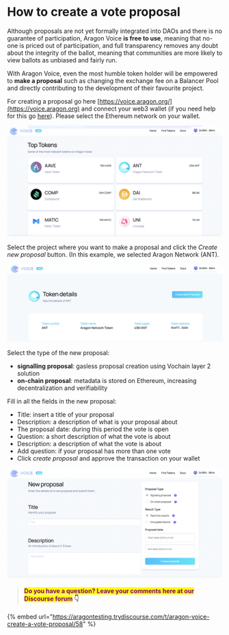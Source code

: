 # How to create a vote proposal

Although proposals are not yet formally integrated into DAOs and there is no guarantee of participation, Aragon Voice **is free to use**, meaning that no-one is priced out of participation, and full transparency removes any doubt about the integrity of the ballot, meaning that communities are more likely to view ballots as unbiased and fairly run.

With Aragon Voice, even the most humble token holder will be empowered to **make a proposal** such as changing the exchange fee on a Balancer Pool and directly contributing to the development of their favourite project.

For creating a proposal go here [https://voice.aragon.org/](https://voice.aragon.org) and connect your web3 wallet (if you need help for this go [here](../set-up-metamask/)). Please select the Ethereum network on your wallet.&#x20;

![](<../../../.gitbook/assets/Schermata 2022-02-11 alle 11.45.02.png>)

Select the project where you want to make a proposal and click the _Create new proposal_ button. (In this example, we selected Aragon Network (ANT).

![](<../../../.gitbook/assets/Schermata 2022-02-11 alle 11.48.51.png>)

Select the type of the new proposal:

* **signalling proposal**: gasless proposal creation using Vochain layer 2 solution
* **on-chain proposal**: metadata is stored on Ethereum, increasing decentralization and verifiability

Fill in all the fields in the new proposal:

* Title: insert a title of your proposal
* Description: a description of what is your proposal about
* The proposal date: during this period the vote is open
* Question: a short description of what the vote is about
* Description: a description of what the vote is about
* Add question: if your proposal has more than one vote
* Click _create proposal_ and approve the transaction on your wallet&#x20;

![](<../../../.gitbook/assets/Schermata 2022-02-11 alle 11.52.46.png>)

> #### <mark style="color:purple;">Do you have a question? Leave your comments here at our Discourse forum</mark> 👇

{% embed url="https://aragontesting.trydiscourse.com/t/aragon-voice-create-a-vote-proposal/58" %}
